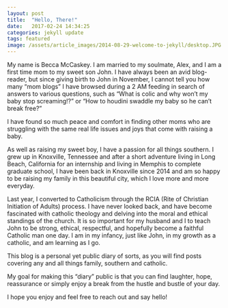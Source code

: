 ```yaml
---
layout: post
title:  "Hello, There!"
date:   2017-02-24 14:34:25
categories: jekyll update
tags: featured
image: /assets/article_images/2014-08-29-welcome-to-jekyll/desktop.JPG
---
```



My name is Becca McCaskey. I am married to my soulmate, Alex, and I am a first time mom to my sweet son John.  I have always been an avid blog-reader, but since giving birth to John in November, I cannot tell you how many “mom blogs” I have browsed during a 2 AM feeding in search of answers to various questions, such as “What is colic and why won’t my baby stop screaming!?” or “How to houdini swaddle my baby so he can’t break free?”

I have found so much peace and comfort in finding other moms who are struggling with the same real life issues and joys that come with raising a baby. 

As well as raising my sweet boy, I have a passion for all things southern. I grew up in Knoxville, Tennessee and after a short adventure living in Long Beach, California for an internship and living in Memphis to complete graduate school, I have been back in Knoxville since 2014 and am so happy to be raising my family in this beautiful city, which I love more and more everyday. 

Last year, I converted to Catholicism through the RCIA (Rite of Christian Initiation of Adults) process. I have never looked back, and have become fascinated with catholic theology and delving into the moral and ethical standings of the church. It is so important for my husband and I to teach John to be strong, ethical, respectful, and hopefully become a faithful Catholic man one day. I am in my infancy, just like John, in my growth as a catholic, and am learning as I go. 

This blog is a personal yet public diary of sorts, as you will find posts covering any and all things family, southern and catholic.

 My goal for making this “diary” public is that you can find laughter, hope, reassurance or simply enjoy a break from the hustle and bustle of your day. 

I hope you enjoy and feel free to reach out and say hello!
